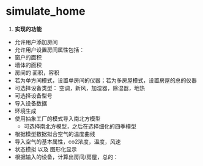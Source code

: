 # simulate_home

1. __实现的功能__
 - 允许用户添加房间 
 - 允许用户设置房间属性包括：
 - 窗户的面积
 - 墙体的面积
 - 房间的 面积，容积
 - 若为单方间模式，设置单房间的仪器；若为多房屋模式，设置房屋的总的仪器
 - 可选择设备类型： 空调，新风，加湿器，除湿器，地热
 - 可选择设备型号
 - 导入设备数据
 - 环境生成
 - 使用抽象工厂的模式导入南北方模型
   - 可选择南北方模型，之后在选择细化的四季模型
 - 根据模型数据拟合空气的温度曲线
 - 导入空气的基本属性，co2浓度，温度，风速
 - 状态模拟 以及 图形化显示
 - 根据输入的设备，计算出房间/房屋，总的：
